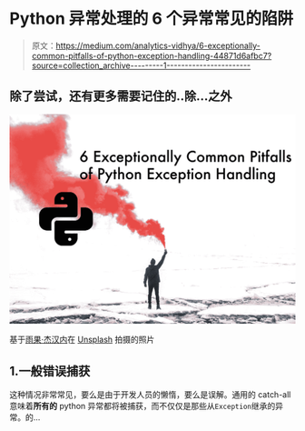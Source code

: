 # Python 异常处理的 6 个异常常见的陷阱

> 原文：<https://medium.com/analytics-vidhya/6-exceptionally-common-pitfalls-of-python-exception-handling-44871d6afbc7?source=collection_archive---------1----------------------->

## 除了尝试，还有更多需要记住的..除...之外

![](img/2120b5c450998e874ff9b25222ab3b59.png)

基于[雨果·杰汉内](https://unsplash.com/@hugojehanne?utm_source=unsplash&utm_medium=referral&utm_content=creditCopyText)在 [Unsplash](https://unsplash.com/s/photos/alert?utm_source=unsplash&utm_medium=referral&utm_content=creditCopyText) 拍摄的照片

## 1.一般错误捕获

这种情况非常常见，要么是由于开发人员的懒惰，要么是误解。通用的 catch-all 意味着**所有的** python 异常都将被捕获，而不仅仅是那些从`Exception`继承的异常。的…